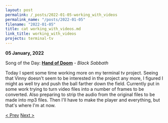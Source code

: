 ```yaml
---
layout: post
permalink: /_posts/2022-01-05-working_with_videos
permalink_name: "/posts/2022-01-05"
filename: "2022-01-05"
title: cat working_with_videos.md
link_title: working_with_videos
projects: terminal-tv
---
```

**05 January, 2022**

Song of the Day: [**Hand of Doom**](https://www.youtube.com/watch?v=CNIgt6yKgDM) - *Black Sabbath*

Today I spent some time working more on my terminal tv project. Seeing that Vinny doesn't seem to be interested in the project any more, I figured I might as well try and push the ball farther down the field. Currently put in some work trying to turn video files into a number of frames to be converted. Also preparing to strip the audio from the original files to be made into mp3 files. Then I'll have to make the player and everything, but that's where I'm at now.

[< Prev](/_posts/2022-01-03-logging_the_past)    [Next >](/all_caught_up)
